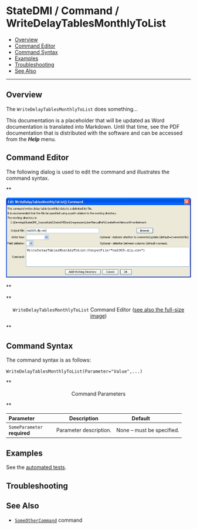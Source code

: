 # StateDMI / Command / WriteDelayTablesMonthlyToList #

* [Overview](#overview)
* [Command Editor](#command-editor)
* [Command Syntax](#command-syntax)
* [Examples](#examples)
* [Troubleshooting](#troubleshooting)
* [See Also](#see-also)

-------------------------

## Overview ##

The `WriteDelayTablesMonthlyToList` does something...

This documentation is a placeholder that will be updated as Word documentation is translated into Markdown.
Until that time, see the PDF documentation that is distributed with the software and can be accessed
from the ***Help*** menu.

## Command Editor ##

The following dialog is used to edit the command and illustrates the command syntax.

**<p style="text-align: center;">
![WriteDelayTablesMonthlyToList](WriteDelayTablesMonthlyToList.png)
</p>**

**<p style="text-align: center;">
`WriteDelayTablesMonthlyToList` Command Editor (<a href="../WriteDelayTablesMonthlyToList.png">see also the full-size image</a>)
</p>**

## Command Syntax ##

The command syntax is as follows:

```text
WriteDelayTablesMonthlyToList(Parameter="Value",...)
```
**<p style="text-align: center;">
Command Parameters
</p>**

| **Parameter**&nbsp;&nbsp;&nbsp;&nbsp;&nbsp;&nbsp;&nbsp;&nbsp;&nbsp;&nbsp;&nbsp;&nbsp; | **Description** | **Default**&nbsp;&nbsp;&nbsp;&nbsp;&nbsp;&nbsp;&nbsp;&nbsp;&nbsp;&nbsp; |
| --------------|-----------------|----------------- |
|`SomeParameter`<br>**required**|Parameter description.|None – must be specified.|

## Examples ##

See the [automated tests](https://github.com/OpenCDSS/cdss-app-statedmi-test/tree/master/test/regression/commands/WriteDelayTablesMonthlyToList).

## Troubleshooting ##

## See Also ##

* [`SomeOtherCommand`](../SomeOtherCommand/SomeOtherCommand) command
